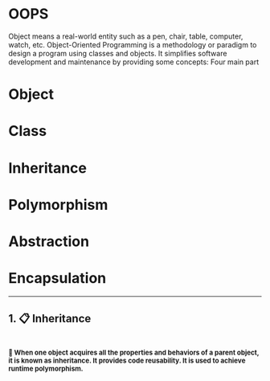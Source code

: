 # OOPS
Object means a real-world entity such as a pen, chair, table, computer, watch, etc. Object-Oriented Programming is a methodology or paradigm to design a program using classes and objects. It simplifies software development and maintenance by providing some concepts:
Four main part
# Object
# Class
# Inheritance
# Polymorphism
# Abstraction
# Encapsulation

---

## 1. 📋 Inheritance

# <font size="2">🚀 When one object acquires all the properties and behaviors of a parent object, it is known as inheritance. It provides code reusability. It is used to achieve runtime polymorphism.</font>
